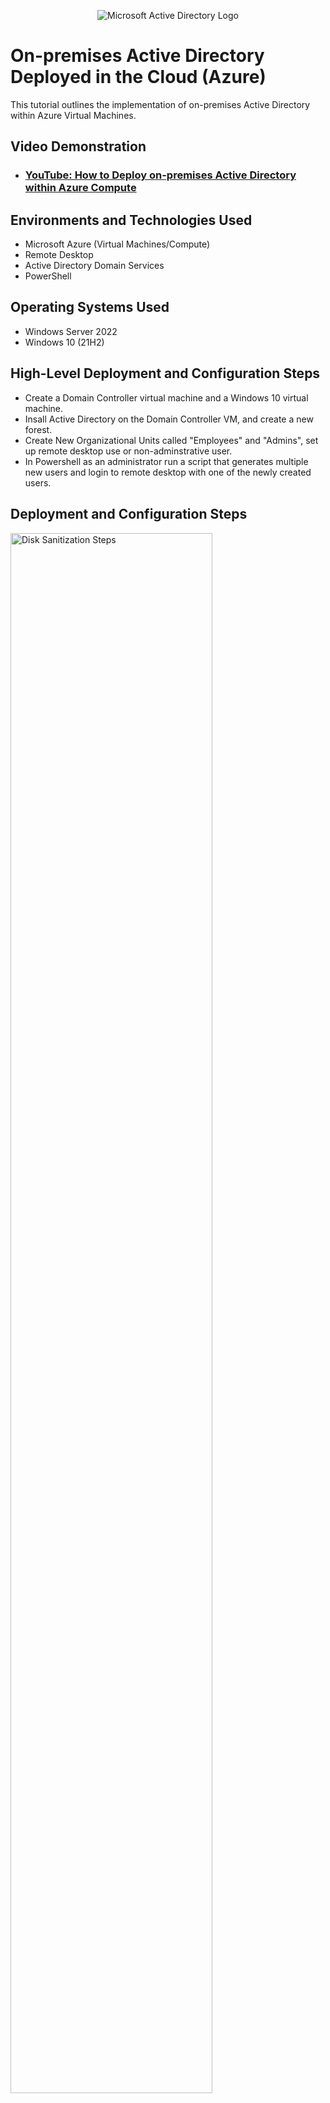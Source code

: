 <p align="center">
<img src="https://i.imgur.com/pU5A58S.png" alt="Microsoft Active Directory Logo"/>
</p>

<h1>On-premises Active Directory Deployed in the Cloud (Azure)</h1>
This tutorial outlines the implementation of on-premises Active Directory within Azure Virtual Machines.<br />


<h2>Video Demonstration</h2>

- ### [YouTube: How to Deploy on-premises Active Directory within Azure Compute](https://www.youtube.com)

<h2>Environments and Technologies Used</h2>

- Microsoft Azure (Virtual Machines/Compute)
- Remote Desktop
- Active Directory Domain Services
- PowerShell

<h2>Operating Systems Used </h2>

- Windows Server 2022
- Windows 10 (21H2)

<h2>High-Level Deployment and Configuration Steps</h2>

- Create a Domain Controller virtual machine and a Windows 10 virtual machine. 
- Insall Active Directory on the Domain Controller VM, and create a new forest.
- Create New Organizational Units called "Employees" and "Admins", set up remote desktop use or non-adminstrative user.
- In Powershell as an administrator run a script that generates multiple new users and login to remote desktop with one of the newly created users. 

<h2>Deployment and Configuration Steps</h2>

<p>
<img src="https://i.imgur.com/GsIvVgR.png" height="80%" width="80%" alt="Disk Sanitization Steps"/>
</p>
<p>
Client-1 VM control panel showing connection to Domain Controller VM after enabling ICMPv4 on the local firewall for the Domain Controller
</p>
<br />

<p>
<img src="https://i.imgur.com/wFoc2MK.png" height="80%" width="80%" alt="Disk Sanitization Steps"/>
</p>
<img src="https://i.imgur.com/Bryvro4.png" height="80%" width="80%" alt="Disk Sanitization Steps"/>
</p>
<img src="https://i.imgur.com/tJ5xfDP.png" height="80%" width="80%" alt="Disk Sanitization Steps"/>
</p>
<p>
Active Directory being installed on Domain Controller, new forest domain being created, and logging back into Domain Controller with new domain. 
</p>
<br />

<p>
<img src="https://i.imgur.com/A8hbZW9.png" height="80%" width="80%" alt="Disk Sanitization Steps"/>
</p>
<img src="https://i.imgur.com/rrsFNYg.png" height="80%" width="80%" alt="Disk Sanitization Steps"/>
</p>
<p>
New admin account being created in Active Directory, then Logging back into Domain Controller with the newly created admin account. 
</p>
<br />
<p>
<img src="https://i.imgur.com/5BoOnQU.png" height="80%" width="80%" alt="Disk Sanitization Steps"/>
</p>
<img src="https://i.imgur.com/xhj8EzH.png" height="80%" width="80%" alt="Disk Sanitization Steps"/>
</p>
<p>
Remote Desktop Login to Client-1 virtual machine with admin user created on Domain Controller virtual Machine after joining Client-1 VM to Domain Controller VM and changing the DNS settings to that of the Domain Controller. 
</p>
<br />
